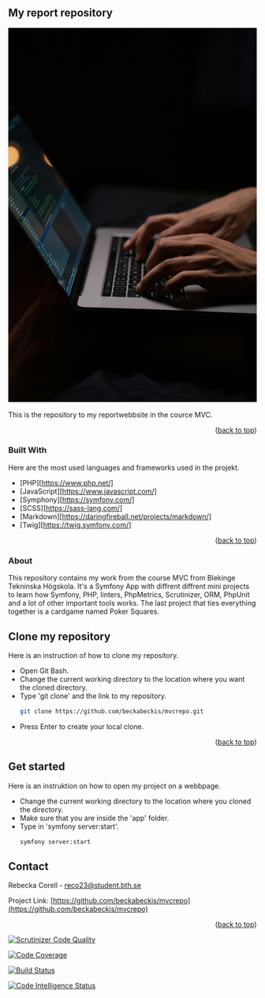 <a id="readme-top"></a>

<!-- ABOUT THE PROJECT -->
## My report repository

![mvc](.img/mvc.jpg)

This is the repository to my reportwebbsite in the cource MVC.

<p align="right">(<a href="#readme-top">back to top</a>)</p>



### Built With

Here are the most used languages and frameworks used in the projekt.

* [PHP][https://www.php.net/]
* [JavaScript][https://www.javascript.com/]
* [Symphony][https://symfony.com/]
* [SCSS][https://sass-lang.com/]
* [Markdown][https://daringfireball.net/projects/markdown/]
* [Twig][https://twig.symfony.com/]

<p align="right">(<a href="#readme-top">back to top</a>)</p>


### About

This repository contains my work from the course MVC from Blekinge Tekninska Högskola. It's a Symfony App with diffrent diffrent mini projects to learn how Symfony, PHP, linters, PhpMetrics, Scrutinizer, ORM, PhpUnit and a lot of other important tools works. The last project that ties everything together is a cardgame named Poker Squares.

<!-- GETTING STARTED -->
## Clone my repository

Here is an instruction of how to clone my repository.

* Open Git Bash.
* Change the current working directory to the location where you want the cloned directory.
* Type 'git clone' and the link to my repository.
  ```sh
  git clone https://github.com/beckabeckis/mvcrepo.git
  ```
* Press Enter to create your local clone.


<p align="right">(<a href="#readme-top">back to top</a>)</p>


## Get started

Here is an instruktion on how to open my project on a webbpage.

* Change the current working directory to the location where you cloned the directory.
* Make sure that you are inside the 'app' folder.
* Type in 'symfony server:start'.
  ```sh
  symfony server:start
  ```


<!-- CONTACT -->
## Contact

Rebecka Corell - reco23@student.bth.se

Project Link: [https://github.com/beckabeckis/mvcrepo](https://github.com/beckabeckis/mvcrepo)

<p align="right">(<a href="#readme-top">back to top</a>)</p>

[![Scrutinizer Code Quality](https://scrutinizer-ci.com/g/beckabeckis/mvcrepo/badges/quality-score.png?b=main)](https://scrutinizer-ci.com/g/beckabeckis/mvcrepo/?branch=main)

[![Code Coverage](https://scrutinizer-ci.com/g/beckabeckis/mvcrepo/badges/coverage.png?b=main)](https://scrutinizer-ci.com/g/beckabeckis/mvcrepo/?branch=main)

[![Build Status](https://scrutinizer-ci.com/g/beckabeckis/mvcrepo/badges/build.png?b=main)](https://scrutinizer-ci.com/g/beckabeckis/mvcrepo/build-status/main)

[![Code Intelligence Status](https://scrutinizer-ci.com/g/beckabeckis/mvcrepo/badges/code-intelligence.svg?b=main)](https://scrutinizer-ci.com/code-intelligence)